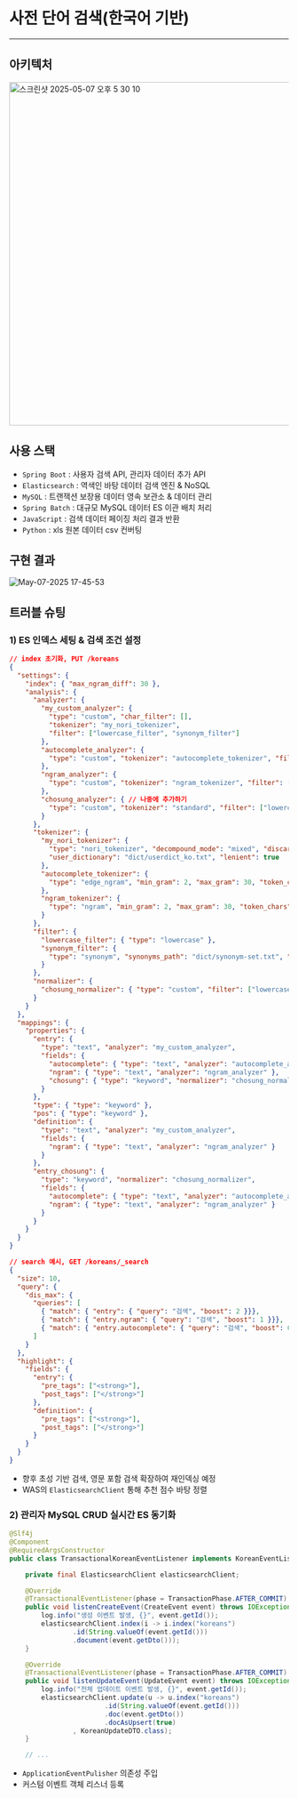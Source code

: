 # 사전 단어 검색(한국어 기반)
---
## 아키텍처
<img width="618" alt="스크린샷 2025-05-07 오후 5 30 10" src="https://github.com/user-attachments/assets/a1e4f36c-38bd-4908-be5a-336ed1dce43b" />

## 사용 스택
- `Spring Boot` : 사용자 검색 API, 관리자 데이터 추가 API
- `Elasticsearch` : 역색인 바탕 데이터 검색 엔진 & NoSQL
- `MySQL` : 트랜잭션 보장용 데이터 영속 보관소 & 데이터 관리
- `Spring Batch` : 대규모 MySQL 데이터 ES 이관 배치 처리
- `JavaScript` : 검색 데이터 페이징 처리 결과 반환
- `Python` : xls 원본 데이터 csv 컨버팅

## 구현 결과
![May-07-2025 17-45-53](https://github.com/user-attachments/assets/29edd162-02ce-4883-829f-ea60202ce6dc)

## 트러블 슈팅

### 1) ES 인덱스 세팅 & 검색 조건 설정

```json
// index 초기화, PUT /koreans
{
  "settings": {
    "index": { "max_ngram_diff": 30 },
    "analysis": {
      "analyzer": {
        "my_custom_analyzer": {
          "type": "custom", "char_filter": [],
          "tokenizer": "my_nori_tokenizer",
          "filter": ["lowercase_filter", "synonym_filter"]
        },
        "autocomplete_analyzer": {
          "type": "custom", "tokenizer": "autocomplete_tokenizer", "filter": ["lowercase"]
        },
        "ngram_analyzer": {
          "type": "custom", "tokenizer": "ngram_tokenizer", "filter": ["lowercase"]
        },
        "chosung_analyzer": { // 나중에 추가하기
          "type": "custom", "tokenizer": "standard", "filter": ["lowercase"]
        }
      },
      "tokenizer": {
        "my_nori_tokenizer": {
          "type": "nori_tokenizer", "decompound_mode": "mixed", "discard_punctuation": "true",
          "user_dictionary": "dict/userdict_ko.txt", "lenient": true
        },
        "autocomplete_tokenizer": {
          "type": "edge_ngram", "min_gram": 2, "max_gram": 30, "token_chars": ["letter", "digit"]
        },
        "ngram_tokenizer": {
          "type": "ngram", "min_gram": 2, "max_gram": 30, "token_chars": ["letter", "digit"]
        }
      },
      "filter": {
        "lowercase_filter": { "type": "lowercase" },
        "synonym_filter": {
          "type": "synonym", "synonyms_path": "dict/synonym-set.txt", "lenient": true
        }
      },
      "normalizer": {
        "chosung_normalizer": { "type": "custom", "filter": ["lowercase"] }
      }
    }
  },
  "mappings": {
    "properties": {
      "entry": {
        "type": "text", "analyzer": "my_custom_analyzer",
        "fields": {
          "autocomplete": { "type": "text", "analyzer": "autocomplete_analyzer" },
          "ngram": { "type": "text", "analyzer": "ngram_analyzer" },
          "chosung": { "type": "keyword", "normalizer": "chosung_normalizer" } // 나중에 추가하기
        }
      },
      "type": { "type": "keyword" },
      "pos": { "type": "keyword" },
      "definition": {
        "type": "text", "analyzer": "my_custom_analyzer",
        "fields": {
          "ngram": { "type": "text", "analyzer": "ngram_analyzer" }
        }
      },
      "entry_chosung": {
        "type": "keyword", "normalizer": "chosung_normalizer",
        "fields": {
          "autocomplete": { "type": "text", "analyzer": "autocomplete_analyzer" },
          "ngram": { "type": "text", "analyzer": "ngram_analyzer" }
        }
      }
    }
  }
}
```
```json
// search 예시, GET /koreans/_search
{
  "size": 10,
  "query": {
    "dis_max": {
      "queries": [
        { "match": { "entry": { "query": "검색", "boost": 2 }}},
        { "match": { "entry.ngram": { "query": "검색", "boost": 1 }}},
        { "match": { "entry.autocomplete": { "query": "검색", "boost": 0.2 }}}
      ]
    }
  },
  "highlight": {
    "fields": {
      "entry": {
        "pre_tags": ["<strong>"],
        "post_tags": ["</strong>"]
      },
      "definition": {
        "pre_tags": ["<strong>"],
        "post_tags": ["</strong>"]
      }
    }
  }
}
```
- 향후 초성 기반 검색, 영문 포함 검색 확장하여 재인덱싱 예정
- WAS의 `ElasticsearchClient` 통해 추천 점수 바탕 정렬

### 2) 관리자 MySQL CRUD 실시간 ES 동기화

```java
@Slf4j
@Component
@RequiredArgsConstructor
public class TransactionalKoreanEventListener implements KoreanEventListener {

    private final ElasticsearchClient elasticsearchClient;

    @Override
    @TransactionalEventListener(phase = TransactionPhase.AFTER_COMMIT)
    public void listenCreateEvent(CreateEvent event) throws IOException {
        log.info("생성 이벤트 발생, {}", event.getId());
        elasticsearchClient.index(i -> i.index("koreans")
                .id(String.valueOf(event.getId()))
                .document(event.getDto()));
    }

    @Override
    @TransactionalEventListener(phase = TransactionPhase.AFTER_COMMIT)
    public void listenUpdateEvent(UpdateEvent event) throws IOException {
        log.info("전체 업데이트 이벤트 발생, {}", event.getId());
        elasticsearchClient.update(u -> u.index("koreans")
                        .id(String.valueOf(event.getId()))
                        .doc(event.getDto())
                        .docAsUpsert(true)
                , KoreanUpdateDTO.class);
    }

    // ...
```

- `ApplicationEventPulisher` 의존성 주입
- 커스텀 이벤트 객체 리스너 등록
